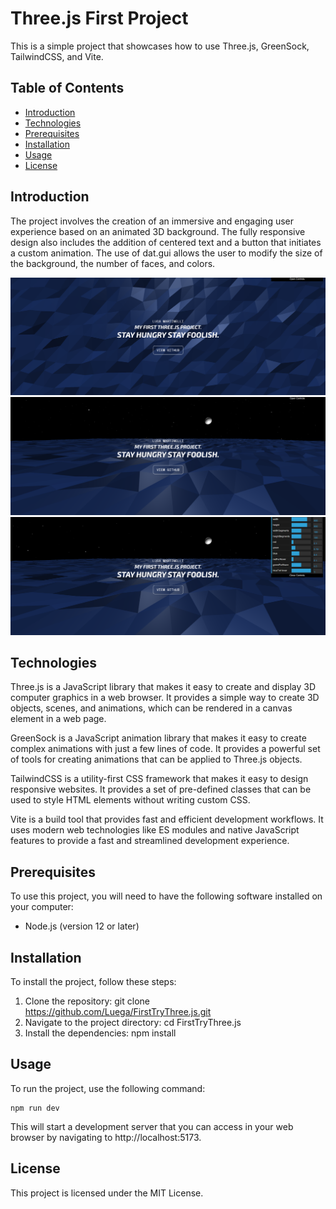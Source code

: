 # Three.js First Project

This is a simple project that showcases how to use Three.js, GreenSock, TailwindCSS, and Vite.

## Table of Contents

- [Introduction](https://github.com/Luega/FirstTryThree.js/blob/main/README.md#introduction)
- [Technologies](https://github.com/Luega/FirstTryThree.js/blob/main/README.md#technologies)
- [Prerequisites](https://github.com/Luega/FirstTryThree.js/blob/main/README.md#prerequisites)
- [Installation](https://github.com/Luega/FirstTryThree.js/blob/main/README.md#installation)
- [Usage](https://github.com/Luega/FirstTryThree.js/blob/main/README.md#usage)
- [License](https://github.com/Luega/FirstTryThree.js/blob/main/README.md#license)

## Introduction

The project involves the creation of an immersive and engaging user experience based on an animated 3D background.
The fully responsive design also includes the addition of centered text and a button that initiates a custom animation.
The use of dat.gui allows the user to modify the size of the background, the number of faces, and colors.

![My Image](Screenshot/Screenshot1.png)
![My Image](Screenshot/Screenshot2.png)
![My Image](Screenshot/Screenshot3.png)

## Technologies

Three.js is a JavaScript library that makes it easy to create and display 3D computer graphics in a web browser. It provides a simple way to create 3D objects, scenes, and animations, which can be rendered in a canvas element in a web page.

GreenSock is a JavaScript animation library that makes it easy to create complex animations with just a few lines of code. It provides a powerful set of tools for creating animations that can be applied to Three.js objects.

TailwindCSS is a utility-first CSS framework that makes it easy to design responsive websites. It provides a set of pre-defined classes that can be used to style HTML elements without writing custom CSS.

Vite is a build tool that provides fast and efficient development workflows. It uses modern web technologies like ES modules and native JavaScript features to provide a fast and streamlined development experience.

## Prerequisites

To use this project, you will need to have the following software installed on your computer:

- Node.js (version 12 or later)

## Installation

To install the project, follow these steps:

1. Clone the repository: git clone https://github.com/Luega/FirstTryThree.js.git
1. Navigate to the project directory: cd FirstTryThree.js
1. Install the dependencies: npm install

## Usage

To run the project, use the following command:

```
npm run dev
```

This will start a development server that you can access in your web browser by navigating to http://localhost:5173.

## License

This project is licensed under the MIT License.
